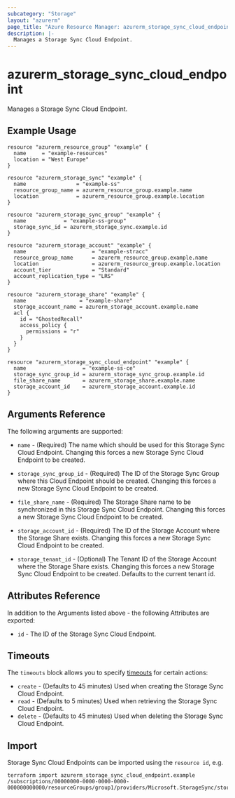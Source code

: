 ```yaml
---
subcategory: "Storage"
layout: "azurerm"
page_title: "Azure Resource Manager: azurerm_storage_sync_cloud_endpoint"
description: |-
  Manages a Storage Sync Cloud Endpoint.
---
```


# azurerm_storage_sync_cloud_endpoint

Manages a Storage Sync Cloud Endpoint.

## Example Usage

```hcl
resource "azurerm_resource_group" "example" {
  name     = "example-resources"
  location = "West Europe"
}

resource "azurerm_storage_sync" "example" {
  name                = "example-ss"
  resource_group_name = azurerm_resource_group.example.name
  location            = azurerm_resource_group.example.location
}

resource "azurerm_storage_sync_group" "example" {
  name            = "example-ss-group"
  storage_sync_id = azurerm_storage_sync.example.id
}

resource "azurerm_storage_account" "example" {
  name                     = "example-stracc"
  resource_group_name      = azurerm_resource_group.example.name
  location                 = azurerm_resource_group.example.location
  account_tier             = "Standard"
  account_replication_type = "LRS"
}

resource "azurerm_storage_share" "example" {
  name                 = "example-share"
  storage_account_name = azurerm_storage_account.example.name
  acl {
    id = "GhostedRecall"
    access_policy {
      permissions = "r"
    }
  }
}

resource "azurerm_storage_sync_cloud_endpoint" "example" {
  name                  = "example-ss-ce"
  storage_sync_group_id = azurerm_storage_sync_group.example.id
  file_share_name       = azurerm_storage_share.example.name
  storage_account_id    = azurerm_storage_account.example.id
}
```

## Arguments Reference

The following arguments are supported:

* `name` - (Required) The name which should be used for this Storage Sync Cloud Endpoint. Changing this forces a new Storage Sync Cloud Endpoint to be created.

* `storage_sync_group_id` - (Required) The ID of the Storage Sync Group where this Cloud Endpoint should be created. Changing this forces a new Storage Sync Cloud Endpoint to be created.

* `file_share_name` - (Required) The Storage Share name to be synchronized in this Storage Sync Cloud Endpoint. Changing this forces a new Storage Sync Cloud Endpoint to be created.

* `storage_account_id` - (Required) The ID of the Storage Account where the Storage Share exists. Changing this forces a new Storage Sync Cloud Endpoint to be created.

* `storage_tenant_id` - (Optional) The Tenant ID of the Storage Account where the Storage Share exists. Changing this forces a new Storage Sync Cloud Endpoint to be created. Defaults to the current tenant id.

## Attributes Reference

In addition to the Arguments listed above - the following Attributes are exported: 

* `id` - The ID of the Storage Sync Cloud Endpoint.

## Timeouts

The `timeouts` block allows you to specify [timeouts](https://www.terraform.io/docs/configuration/resources.html#timeouts) for certain actions:

* `create` - (Defaults to 45 minutes) Used when creating the Storage Sync Cloud Endpoint.
* `read` - (Defaults to 5 minutes) Used when retrieving the Storage Sync Cloud Endpoint.
* `delete` - (Defaults to 45 minutes) Used when deleting the Storage Sync Cloud Endpoint.

## Import

Storage Sync Cloud Endpoints can be imported using the `resource id`, e.g.

```shell
terraform import azurerm_storage_sync_cloud_endpoint.example /subscriptions/00000000-0000-0000-0000-000000000000/resourceGroups/group1/providers/Microsoft.StorageSync/storageSyncServices/sync1/syncGroups/syncgroup1/cloudEndpoints/cloudEndpoint1
```
